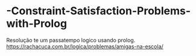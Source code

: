 # -Constraint-Satisfaction-Problems-with-Prolog
Resolução te um passatempo logico usando prolog. 
https://rachacuca.com.br/logica/problemas/amigas-na-escola/
